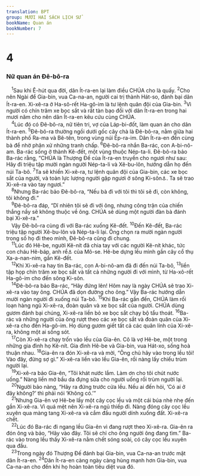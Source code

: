 ```yaml
---
translation: BPT
group: MƯƠI HAI SÁCH LỊCH SỬ
bookName: Quan án 
bookNumber: 7
---
```


<div class="title"><h1>4</h1><h3>Nữ quan án Đê-bô-ra</h3></div>
<span class="verse cac_4_1"> <sup>1</sup>Sau khi Ê-hút qua đời, dân Ít-ra-en lại làm điều CHÚA cho là quấy.</span>
<span class="verse cac_4_2"><sup>2</sup>Cho nên Ngài để Gia-bin, vua Ca-na-an, người cai trị thành Hát-so, đánh bại dân Ít-ra-en. Xi-xê-ra ở Ha-sô-rết Ha-gô-im là tư lệnh quân đội của Gia-bin.</span>
<span class="verse cac_4_3"><sup>3</sup>Vì người có chín trăm xe bọc sắt và rất tàn bạo đối với dân Ít-ra-en trong hai mươi năm cho nên dân Ít-ra-en kêu cứu cùng CHÚA.<br/></span>
<span class="verse cac_4_4"> <sup>4</sup>Lúc đó có Đê-bô-ra, nữ tiên tri, vợ của Láp-bi-đốt, làm quan án cho dân Ít-ra-en.</span>
<span class="verse cac_4_5"><sup>5</sup>Đê-bô-ra thường ngồi dưới gốc cây chà là Đê-bô-ra, nằm giữa hai thành phố Ra-ma và Bê-tên, trong vùng núi Ép-ra-im. Dân Ít-ra-en đến cùng bà để nhờ phân xử những tranh chấp.</span>
<span class="verse cac_4_6"><sup>6</sup>Đê-bô-ra nhắn Ba-rác, con A-bi-nô-am. Ba-rác sống ở thành Kê-đết, một vùng thuộc Nép-ta-li. Đê-bô-ra bảo Ba-rác rằng, “CHÚA là Thượng Đế của Ít-ra-en truyền cho ngươi như sau: Hãy đi triệu tập mười ngàn người Nép-ta-li và Xê-bu-lôn, hướng dẫn họ đến núi Ta-bô.</span>
<span class="verse cac_4_7"><sup>7</sup>Ta sẽ khiến Xi-xê-ra, tư lệnh quân đội của Gia-bin, các xe bọc sắt của người, và toàn lực lượng người gặp ngươi ở sông Ki-sôn<a data-toggle="tooltip" data-placement="bottom" title="Một con sông nằm cách núi Ta-bo khoảng mười sáu cây số.">⚓</a>. Ta sẽ trao Xi-xê-ra vào tay ngươi.”<br/></span>
<span class="verse cac_4_8"> <sup>8</sup>Nhưng Ba-rác bảo Đê-bô-ra, “Nếu bà đi với tôi thì tôi sẽ đi, còn không, tôi không đi.”<br/></span>
<span class="verse cac_4_9"> <sup>9</sup>Đê-bô-ra đáp, “Dĩ nhiên tôi sẽ đi với ông, nhưng công trận của chiến thắng nầy sẽ không thuộc về ông. CHÚA sẽ dùng một người đàn bà đánh bại Xi-xê-ra.”<br/> Vậy Đê-bô-ra cùng đi với Ba-rác xuống Kê-đết.</span>
<span class="verse cac_4_10"><sup>10</sup>Đến Kê-đết, Ba-rác triệu tập người Xê-bu-lôn và Nép-ta-li lại. Ông chọn ra mười ngàn người trong số họ đi theo mình, Đê-bô-ra cũng đi chung.<br/></span>
<span class="verse cac_4_11"> <sup>11</sup>Lúc đó Hê-be, người Kê-nít đã chia tay với các người Kê-nít khác, tức con cháu Hê-báp, anh rể<a data-toggle="tooltip" data-placement="bottom" title="Hay có thể “cha vợ.”">⚓</a> của Mô-se. Hê-be dựng lều mình gần cây cổ thụ Xa-a-nan-nim, gần Kê-đết.<br/></span>
<span class="verse cac_4_12"> <sup>12</sup>Khi Xi-xê-ra hay tin Ba-rác, con A-bi-nô-am đã đi đến núi Ta-bô,</span>
<span class="verse cac_4_13"><sup>13</sup>liền tập họp chín trăm xe bọc sắt và tất cả những người đi với mình, từ Ha-xô-rết Ha-gô-im cho đến sông Ki-sôn.<br/></span>
<span class="verse cac_4_14"> <sup>14</sup>Đê-bô-ra bảo Ba-rác, “Hãy đứng lên! Hôm nay là ngày CHÚA sẽ trao Xi-xê-ra vào tay ông. CHÚA đã dọn đường cho ông.” Vậy Ba-rác hướng dẫn mười ngàn người đi xuống núi Ta-bô.</span>
<span class="verse cac_4_15"><sup>15</sup>Khi Ba-rác gần đến, CHÚA làm rối loạn hàng ngũ Xi-xê-ra, đoàn quân và xe bọc sắt của người. CHÚA dùng gươm đánh bại chúng, Xi-xê-ra liền bỏ xe bọc sắt chạy bộ tẩu thoát.</span>
<span class="verse cac_4_16"><sup>16</sup>Ba-rác và những người của ông rượt theo các xe bọc sắt và đoàn quân của Xi-xê-ra cho đến Ha-gô-im. Họ dùng gươm giết tất cả các quân lính của Xi-xê-ra, không một ai sống sót.<br/></span>
<span class="verse cac_4_17"> <sup>17</sup>Còn Xi-xê-ra chạy trốn vào lều của Gia-ên. Cô là vợ Hê-be, một trong những gia đình họ Kê-nít. Gia đình Hê-be và Gia-bin, vua Hát-xo, sống hoà thuận nhau.</span>
<span class="verse cac_4_18"><sup>18</sup>Gia-ên ra đón Xi-xê-ra và mời, “Ông chủ hãy vào trong lều tôi! Vào đây, đừng sợ gì.” Xi-xê-ra liền vào lều Gia-ên, rồi nàng lấy chiếu trùm người lại.<br/></span>
<span class="verse cac_4_19"> <sup>19</sup>Xi-xê-ra bảo Gia-ên, “Tôi khát nước lắm. Làm ơn cho tôi chút nước uống.” Nàng liền mở bầu da đựng sữa cho người uống rồi trùm người lại.<br/></span>
<span class="verse cac_4_20"> <sup>20</sup>Người bảo nàng, “Hãy ra đứng trước cửa lều. Nếu ai đến hỏi, ‘Có ai ở đây không?’ thì phải nói ‘Không có.’”<br/></span>
<span class="verse cac_4_21"> <sup>21</sup>Nhưng Gia-ên vợ Hê-be lấy một cây cọc lều và một cái búa nhè nhẹ đến gần Xi-xê-ra. Vì quá mệt nên Xi-xê-ra ngủ thiếp đi. Nàng đóng cây cọc lều xuyên qua màng tang Xi-xê-ra và cắm đầu người dính xuống đất. Xi-xê-ra chết.<br/></span>
<span class="verse cac_4_22"> <sup>22</sup>Lúc đó Ba-rác đi ngang lều Gia-ên vì đang rượt theo Xi-xê-ra. Gia-ên ra đón ông và bảo, “Hãy vào đây. Tôi sẽ chỉ cho ông người ông đang tìm.” Ba-rác vào trong lều thấy Xi-xê-ra nằm chết sóng soài, có cây cọc lều xuyên qua đầu.<br/></span>
<span class="verse cac_4_23"> <sup>23</sup>Trong ngày đó Thượng Đế đánh bại Gia-bin, vua Ca-na-an trước mặt dân Ít-ra-en.</span>
<span class="verse cac_4_24"><sup>24</sup>Dân Ít-ra-en càng ngày càng hùng mạnh hơn Gia-bin, vua Ca-na-an cho đến khi họ hoàn toàn tiêu diệt vua đó.<br/></span>
